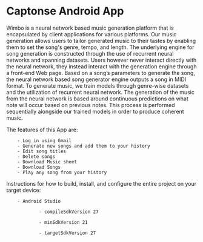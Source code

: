 # Captonse Android App

Wimbo is a neural network based music generation platform that is encapsulated by client applications for various platforms. Our music generation allows users to tailor generated music to their tastes by enabling them to set the song's genre, tempo, and length. The underlying engine for song generation is constructed through the use of recurrent neural networks and spanning datasets. Users however never interact directly with the neural network, they instead interact with the generation engine through a front-end Web page. Based on a song’s parameters to generate the song, the neural network based song generator engine outputs a song in MIDI format. To generate music, we train models through genre-wise datasets and the utilization of recurrent neural network. The generation of the music from the neural network is based around continuous predictions on what note will occur based on previous notes. This process is performed sequentially alongside our trained models in order to produce coherent music.


The features of this App are:

        - Log in using Gmail
        - Generate new songs and add them to your history
        - Edit song titles
        - Delete songs
        - Download Music sheet
        - Download Songs
        - Play any song from your history

Instructions for how to build, install, and configure the entire project on your target device:

        - Android Studio 
 
                - compileSdkVersion 27
		
                - minSdkVersion 21

                - targetSdkVersion 27




